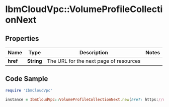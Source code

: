 # IbmCloudVpc::VolumeProfileCollectionNext

## Properties

Name | Type | Description | Notes
------------ | ------------- | ------------- | -------------
**href** | **String** | The URL for the next page of resources | 

## Code Sample

```ruby
require 'IbmCloudVpc'

instance = IbmCloudVpc::VolumeProfileCollectionNext.new(href: https://us-south.iaas.cloud.ibm.com/v1/volume/profiles?start&#x3D;9d5a91a3e2cbd233b5a5b33436855ed1&amp;limit&#x3D;20)
```


